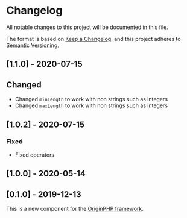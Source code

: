 # Changelog

All notable changes to this project will be documented in this file.

The format is based on [Keep a Changelog](https://keepachangelog.com/en/1.0.0/),
and this project adheres to [Semantic Versioning](https://semver.org/spec/v2.0.0.html).



## [1.1.0] - 2020-07-15

## Changed

- Changed `minLength` to work with non strings such as integers
- Changed `maxLength` to work with non strings such as integers

## [1.0.2] - 2020-07-15

### Fixed

- Fixed operators

## [1.0.0] - 2020-05-14

## [0.1.0] - 2019-12-13

This is a new component for the [OriginPHP framework](https://www.originphp.com/).